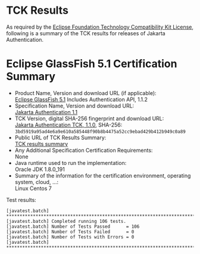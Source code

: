 TCK Results
===========

As required by the
[Eclipse Foundation Technology Compatibility Kit License](https://www.eclipse.org/legal/tck.php),
following is a summary of the TCK results for releases of Jakarta Authentication.

# Eclipse GlassFish 5.1 Certification Summary

- Product Name, Version and download URL (if applicable): <br/>
  [Eclipse GlassFish 5.1](https://eclipse-ee4j.github.io/glassfish/download)
  Includes Authentication API, 1.1.2
- Specification Name, Version and download URL: <br/>
  [Jakarta Authentication 1.1](https://jakarta.ee/specifications/authentication/1.1/)
- TCK Version, digital SHA-256 fingerprint and download URL: <br/>
  [Jakarta Authentication TCK, 1.1.0](https://download.eclipse.org/jakartaee/authentication/1.1/eclipse-authentication-tck-1.1.0.zip), SHA-256: `3bd5919a95ad4e6a9e610a585448f90b8b4475a52cc9ebad429b412b949c0a89`
- Public URL of TCK Results Summary: <br/>
  [TCK results summary](TCK-Results.html)
- Any Additional Specification Certification Requirements: <br/>
  None
- Java runtime used to run the implementation: <br/>
  Oracle JDK 1.8.0_191
- Summary of the information for the certification environment, operating system, cloud, ...: <br/>
  Linux Centos 7


Test results:

```
[javatest.batch] ********************************************************************************
[javatest.batch] Completed running 106 tests.
[javatest.batch] Number of Tests Passed      = 106
[javatest.batch] Number of Tests Failed      = 0
[javatest.batch] Number of Tests with Errors = 0
[javatest.batch] ********************************************************************************
```
